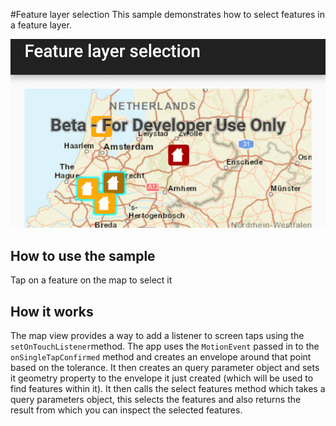 #Feature layer selection
This sample demonstrates how to select features in a feature layer.

![FeatureLayer Selection](featurelayer-selection.png)

## How to use the sample
Tap on a feature on the map to select it

## How it works
The map view  provides a way to add a listener to screen taps using the ```setOnTouchListener```method. The app uses the ```MotionEvent``` passed in to the ```onSingleTapConfirmed``` method and creates an envelope around that point based on the tolerance. It then creates an query parameter object and sets it geometry property to the envelope it just created (which will be used to find features within it). It then calls the select features method which takes a query parameters object, this selects the features and also returns the result from which you can inspect the selected features.
